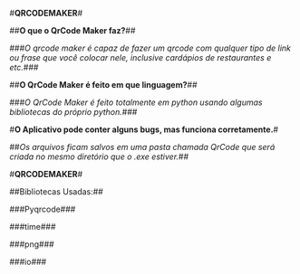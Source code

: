#**QRCODEMAKER**#




##**O que o QrCode Maker faz?**##


###_O qrcode maker é capaz de fazer um qrcode com qualquer tipo de link ou frase que você colocar nele, inclusive cardápios de restaurantes e etc._###


##**O QrCode Maker é feito em que linguagem?**##


###_O QrCode Maker é feito totalmente em python usando algumas bibliotecas do próprio python._###



#**O Aplicativo pode conter alguns bugs, mas funciona corretamente.**#

##_Os arquivos ficam salvos em uma pasta chamada QrCode que será criada no mesmo diretório que o .exe estiver._##


#**QRCODEMAKER**#

##Bibliotecas Usadas:##

###Pyqrcode###

###time###

###png###

###io###

